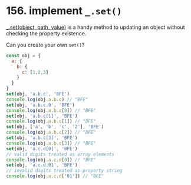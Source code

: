 # 156. implement `_.set()`

[_.set(object, path, value)](https://lodash.com/docs/4.17.15#set) is a handy method to updating an object without checking the property existence.

Can you create your own `set()`?

```js
const obj = {
  a: {
    b: {
      c: [1,2,3]
    }
  }
}
set(obj, 'a.b.c', 'BFE')
console.log(obj.a.b.c) // "BFE"
set(obj, 'a.b.c.0', 'BFE')
console.log(obj.a.b.c[0]) // "BFE"
set(obj, 'a.b.c[1]', 'BFE')
console.log(obj.a.b.c[1]) // "BFE"
set(obj, ['a', 'b', 'c', '2'], 'BFE')
console.log(obj.a.b.c[2]) // "BFE"
set(obj, 'a.b.c[3]', 'BFE')
console.log(obj.a.b.c[3]) // "BFE"
set(obj, 'a.c.d[0]', 'BFE')
// valid digits treated as array elements
console.log(obj.a.c.d[0]) // "BFE"
set(obj, 'a.c.d.01', 'BFE')
// invalid digits treated as property string
console.log(obj.a.c.d['01']) // "BFE"
```